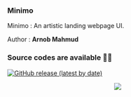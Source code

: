 ### Minimo
Minimo : An artistic landing webpage UI.

Author : **Arnob Mahmud**
### **Source codes are available 👍🏻** 

[![GitHub release (latest by date)](https://img.shields.io/github/v/release/arnobmahmud/CSS-Grid-UI?color=orange&logo=github&style=plastic)](https://github.com/ArnobMahmud/Minimo/releases/tag/v1.0) 

<p align = "center">
<img src = "https://user-images.githubusercontent.com/60808266/96849012-e96f1600-1476-11eb-85a9-e8ce094b3a98.png"/>
</p>
